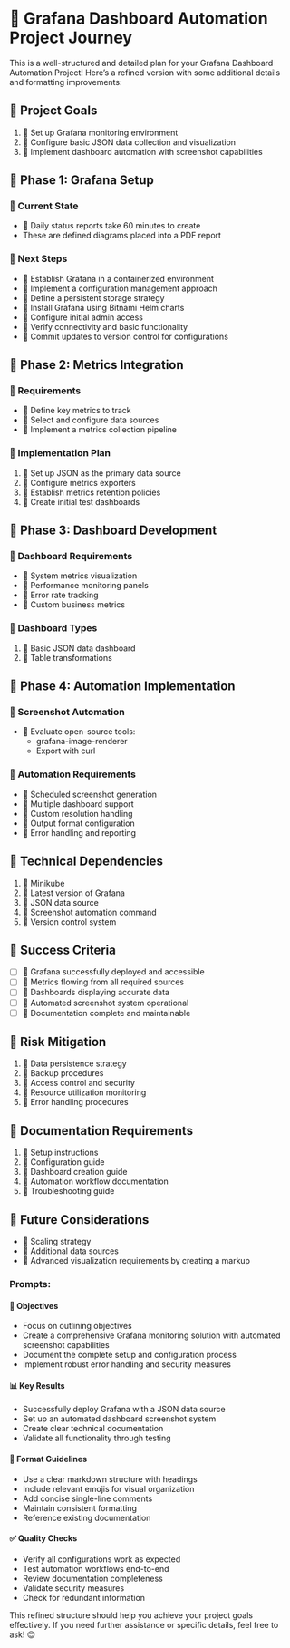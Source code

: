 # 🚀 Grafana Dashboard Automation Project Journey

This is a well-structured and detailed plan for your Grafana Dashboard Automation Project! Here’s a refined version with some additional details and formatting improvements:

## 🎯 Project Goals
1. 🚧 Set up Grafana monitoring environment
2. 🔄 Configure basic JSON data collection and visualization
3. 🚀 Implement dashboard automation with screenshot capabilities

## 🔄 Phase 1: Grafana Setup
### 🚧 Current State
- 🚧 Daily status reports take 60 minutes to create
- These are defined diagrams placed into a PDF report

### 🔄 Next Steps
- 🚧 Establish Grafana in a containerized environment
- 🔄 Implement a configuration management approach
- 🚧 Define a persistent storage strategy
- 🚧 Install Grafana using Bitnami Helm charts
- 🔄 Configure initial admin access
- 🔄 Verify connectivity and basic functionality
- 🔄 Commit updates to version control for configurations

## 🔄 Phase 2: Metrics Integration
### 🔄 Requirements
- 🔄 Define key metrics to track
- 🔄 Select and configure data sources
- 🔄 Implement a metrics collection pipeline

### 🔄 Implementation Plan
1. 🔄 Set up JSON as the primary data source
2. 🔄 Configure metrics exporters
3. 🔄 Establish metrics retention policies
4. 🔄 Create initial test dashboards

## 🔄 Phase 3: Dashboard Development
### 🔄 Dashboard Requirements
- 🔄 System metrics visualization
- 🔄 Performance monitoring panels
- 🔄 Error rate tracking
- 🔄 Custom business metrics

### 🔄 Dashboard Types
1. 🔄 Basic JSON data dashboard
2. 🔄 Table transformations

## 🔄 Phase 4: Automation Implementation
### 🔄 Screenshot Automation
- 🔄 Evaluate open-source tools:
  - grafana-image-renderer
  - Export with curl 

### 🔄 Automation Requirements
- 🔄 Scheduled screenshot generation
- 🔄 Multiple dashboard support
- 🔄 Custom resolution handling
- 🔄 Output format configuration
- 🔄 Error handling and reporting

## 🔄 Technical Dependencies
1. 🔄 Minikube
2. 🔄 Latest version of Grafana
3. 🔄 JSON data source
4. 🔄 Screenshot automation command
5. 🔄 Version control system

## 🔄 Success Criteria
- [ ] 🔄 Grafana successfully deployed and accessible
- [ ] 🔄 Metrics flowing from all required sources
- [ ] 🔄 Dashboards displaying accurate data
- [ ] 🔄 Automated screenshot system operational
- [ ] 🔄 Documentation complete and maintainable

## 🔄 Risk Mitigation
1. 🔄 Data persistence strategy
2. 🔄 Backup procedures
3. 🔄 Access control and security
4. 🔄 Resource utilization monitoring
5. 🔄 Error handling procedures

## 🔄 Documentation Requirements
1. 🔄 Setup instructions
2. 🔄 Configuration guide
3. 🔄 Dashboard creation guide
4. 🔄 Automation workflow documentation
5. 🔄 Troubleshooting guide

## 🔄 Future Considerations
- 🔄 Scaling strategy
- 🔄 Additional data sources
- 🔄 Advanced visualization requirements by creating a markup

### Prompts:

#### 🎯 Objectives
- Focus on outlining objectives
- Create a comprehensive Grafana monitoring solution with automated screenshot capabilities
- Document the complete setup and configuration process
- Implement robust error handling and security measures

#### 📊 Key Results
- Successfully deploy Grafana with a JSON data source
- Set up an automated dashboard screenshot system
- Create clear technical documentation
- Validate all functionality through testing

#### 📝 Format Guidelines
- Use a clear markdown structure with headings
- Include relevant emojis for visual organization 
- Add concise single-line comments
- Maintain consistent formatting
- Reference existing documentation

#### ✅ Quality Checks
- Verify all configurations work as expected
- Test automation workflows end-to-end
- Review documentation completeness
- Validate security measures
- Check for redundant information

This refined structure should help you achieve your project goals effectively. If you need further assistance or specific details, feel free to ask! 😊